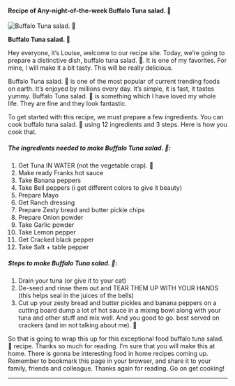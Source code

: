             

#### Recipe of Any-night-of-the-week Buffalo Tuna salad. 🙂

![Buffalo Tuna salad. 🙂](https://img-global.cpcdn.com/recipes/98902e6e4ca15953/751x532cq70/buffalo-tuna-salad-%f0%9f%99%82-recipe-main-photo.jpg)

**Buffalo Tuna salad. 🙂**

Hey everyone, it’s Louise, welcome to our recipe site. Today, we’re going to prepare a distinctive dish, buffalo tuna salad. 🙂. It is one of my favorites. For mine, I will make it a bit tasty. This will be really delicious.

Buffalo Tuna salad. 🙂 is one of the most popular of current trending foods on earth. It’s enjoyed by millions every day. It’s simple, it is fast, it tastes yummy. Buffalo Tuna salad. 🙂 is something which I have loved my whole life. They are fine and they look fantastic.

To get started with this recipe, we must prepare a few ingredients. You can cook buffalo tuna salad. 🙂 using 12 ingredients and 3 steps. Here is how you cook that.

##### The ingredients needed to make Buffalo Tuna salad. 🙂:

1.  Get Tuna IN WATER (not the vegetable crap). 🙂
2.  Make ready Franks hot sauce
3.  Take Banana peppers
4.  Take Bell peppers (i get different colors to give it beauty)
5.  Prepare Mayo
6.  Get Ranch dressing
7.  Prepare Zesty bread and butter pickle chips
8.  Prepare Onion powder
9.  Take Garlic powder
10.  Take Lemon pepper
11.  Get Cracked black pepper
12.  Take Salt + table pepper

##### Steps to make Buffalo Tuna salad. 🙂:

1.  Drain your tuna (or give it to your cat)
2.  De-seed and rinse them out and TEAR THEM UP WITH YOUR HANDS (this helps seal in the juices of the bells)
3.  Cut up your zesty bread and butter pickles and banana peppers on a cutting board dump a lot of hot sauce in a mixing bowl along with your tuna and other stuff and mix well. And you good to go. best served on crackers (and im not talking about me). 🙂

So that is going to wrap this up for this exceptional food buffalo tuna salad. 🙂 recipe. Thanks so much for reading. I’m sure that you will make this at home. There is gonna be interesting food in home recipes coming up. Remember to bookmark this page in your browser, and share it to your family, friends and colleague. Thanks again for reading. Go on get cooking!

* * *